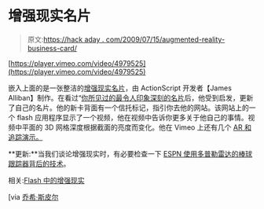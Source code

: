# 增强现实名片

> 原文:[https://hack aday . com/2009/07/15/augmented-reality-business-card/](https://hackaday.com/2009/07/15/augmented-reality-business-card/)

[https://player.vimeo.com/video/4979525](https://player.vimeo.com/video/4979525)

嵌入上面的是一张整洁的[增强现实名片](http://jamesalliban.wordpress.com/2009/06/03/ar-business-card/ "AR Business card « James Alliban")，由 ActionScript 开发者【James Alliban】制作。在看过“[你所见过的最令人印象深刻的名片](http://www.youtube.com/watch?v=f2mHkQUBEpM "YouTube - Business Card Fail")后，他受到启发，更新了自己的名片。他的新卡背面有一个信托标记，指引你去他的网站。该网站上的一个 flash 应用程序显示了一个视频，他在视频中告诉你更多关于他自己的事情。视频中平面的 3D 网格深度根据截面的亮度而变化。他在 Vimeo 上还有几个 [AR 和追踪演示。](http://vimeo.com/jamesalliban "James Alliban on Vimeo")

**更新:**当我们谈论增强现实时，有必要检查一下 [ESPN 使用多普勒雷达的棒球跟踪器背后的技术](http://www.popsci.com/entertainment-amp-gaming/article/2009-07/how-it-works-espns-ball-tracker-follows-home-runs-doppler-radar)。

相关:[Flash 中的增强现实](http://hackaday.com/2008/11/19/augmented-reality-in-flash/ "Augmented reality in Flash  - Hack a Day")

[via [乔希·斯皮尔](http://joshspear.com/item/augmented-reality-business-card/ "Augmented Reality Business Card -  Josh Spear, Trendspotting")